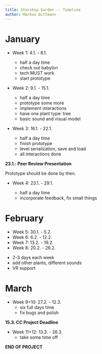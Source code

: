 ```yaml
---
title: Starship Garden -- Timeline
author: Markus Dittmann
---
```


# January

- Week 1: 4.1. - 8.1.

  - half a day time
  - check out babylon
  - tech MUST work
  - start prototype

- Week 2: 9.1. - 15.1.

  - half a day time
  - prototype some more
  - implement interactions
  - have one plant type: tree
  - basic sound and visual model

- Week 3: 16.1. - 22.1.

  - half a day time
  - finish prototype
  - level serialization, save and load
  - all interactions done

**23.1.: Peer Review Presentation**

Prototype should be done by then.

- Week 4: 23.1. - 29.1.

  - half a day time
  - incorporate feedback, fix small things

# February

- Week 5: 30.1. - 5.2.
- Week 6: 6.2. - 12.2.
- Week 7: 13.2. - 19.2.
- Week 8: 20.2. - 26.2.

* 2-3 days each week
* add other plants, different sounds
* VR support

# March

- Week 9+10: 27.2. - 12.3.
  - six full days time
  - fix bugs and polish

**15.3. CC Project Deadline**

- Week 11+12: 13.3. - 26.3.
  - take some time off

**END OF PROJECT**
